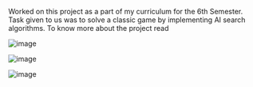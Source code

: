 Worked on this project as a part of my curriculum for the 6th Semester.
Task given to us was to solve a classic game by implementing AI search algorithms.
To know more about the project read 







![image](https://github.com/arzharch/Snake-Game/assets/143212088/d14fdeb2-2f78-4f44-b110-3fc4cbbccdd6)

![image](https://github.com/arzharch/Snake-Game/assets/143212088/3877f705-6405-4175-8490-eaf7cbc90290)

![image](https://github.com/arzharch/Snake-Game/assets/143212088/eed036b4-0f4a-4c18-a6d3-30092c6178bf)



